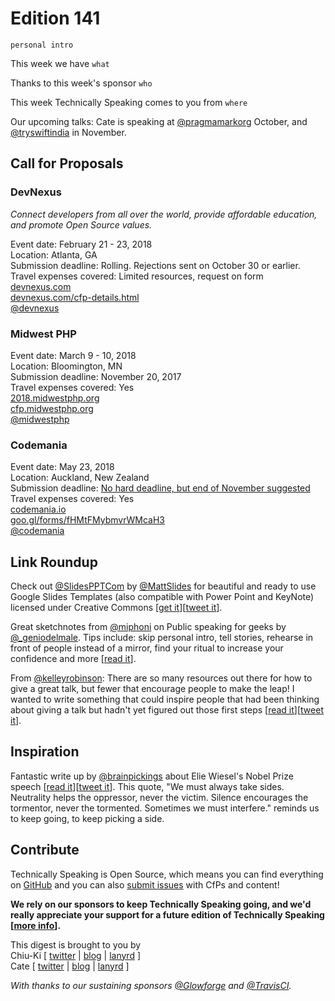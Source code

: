 # Edition 141

`personal intro`

This week we have `what`

Thanks to this week's sponsor `who`

This week Technically Speaking comes to you from `where`

Our upcoming talks: Cate is speaking at [@pragmamarkorg](http://twitter.com/pragmamarkorg) October, and [@tryswiftindia](http://twitter.com/tryswiftindia) in November.


## Call for Proposals

### DevNexus
*Connect developers from all over the world, provide affordable education, and promote Open Source values.*

Event date: February 21 - 23, 2018  
Location: Atlanta, GA  
Submission deadline: Rolling. Rejections sent on October 30 or earlier.  
Travel expenses covered: Limited resources, request on form  
[devnexus.com](https://devnexus.com/)  
[devnexus.com/cfp-details.html](http://devnexus.com/cfp-details.html)  
[@devnexus](https://twitter.com/devnexus)


### Midwest PHP

Event date: March 9 - 10, 2018  
Location: Bloomington, MN  
Submission deadline: November 20, 2017  
Travel expenses covered: Yes  
[2018.midwestphp.org](https://2018.midwestphp.org/)  
[cfp.midwestphp.org](https://cfp.midwestphp.org/)  
[@midwestphp](https://twitter.com/midwestphp)  


### Codemania

Event date: May 23, 2018  
Location: Auckland, New Zealand  
Submission deadline: [No hard deadline, but end of November suggested](https://twitter.com/nzben/status/915349515330248704)  
Travel expenses covered: Yes  
[codemania.io](http://codemania.io/)  
[goo.gl/forms/fHMtFMybmvrWMcaH3](https://goo.gl/forms/fHMtFMybmvrWMcaH3)  
[@codemania](https://twitter.com/codemania)


## Link Roundup

Check out [@SlidesPPTCom](https://twitter.com/SlidesPPTCom) by [@MattSlides](https://twitter.com/MattSlides) for beautiful and ready to use Google Slides Templates (also compatible with Power Point and KeyNote) licensed under Creative Commons [[get it](https://slidesppt.com)][[tweet it](https://twitter.com/home?status=SlidesPPT%20-%20Free%20Powerpoint%20templates%20%26%20Google%20Slides%20themes%20for%20presentations%20by%20%40MattSlides%20https%3A//slidesppt.com%20via%20%40techspeakdigest)].

Great sketchnotes from [@miphoni](https://twitter.com/miphoni) on Public speaking for geeks by [@_geniodelmale](https://twitter.com/_geniodelmale). Tips include: skip personal intro, tell stories, rehearse in front of people instead of a mirror, find your ritual to increase your confidence and more [[read it](https://twitter.com/miphoni/status/918495611078565888)].

From [@kelleyrobinson](https://twitter.com/kelleyrobinson): There are so many resources out there for how to give a great talk, but fewer that encourage people to make the leap! I wanted to write something that could inspire people that had been thinking about giving a talk but hadn't yet figured out those first steps [[read it](http://blog.krobinson.me/posts/give-the-talk)][[tweet it](https://twitter.com/home?status=Why%20You%20Should%20Give%20That%20Conference%20Talk%20by%20%40kelleyrobinson%20http%3A//blog.krobinson.me/posts/give-the-talk%20via%20%40techspeakdigest)].

## Inspiration

Fantastic write up by [@brainpickings](http://twitter.com/brainpickings) about Elie Wiesel's Nobel Prize speech [[read it](https://www.brainpickings.org/2014/12/10/elie-wiesel-nobel-prize-speech/)][[tweet it](https://twitter.com/home?status=Elie%20Wiesel%E2%80%99s%20Timely%20Nobel%20Peace%20Prize%20Acceptance%20Speech%20by%20%40brainpickings%20https%3A//www.brainpickings.org/2014/12/10/elie-wiesel-nobel-prize-speech/%20via%20%40techspeakdigest)]. This quote, "We must always take sides. Neutrality helps the oppressor, never the victim. Silence encourages the tormentor, never the tormented. Sometimes we must interfere." reminds us to keep going, to keep picking a side.

## Contribute

Technically Speaking is Open Source, which means you can find everything on [GitHub](https://github.com/catehstn/technically-speaking/) and you can also [submit issues](https://github.com/catehstn/technically-speaking/issues/new) with CfPs and content!

**We rely on our sponsors to keep Technically Speaking going, and we'd really appreciate your support for a future edition of Technically Speaking [[more info](http://www.techspeak.email/sponsorship/)].**  


This digest is brought to you by  
Chiu-Ki [ [twitter](https://twitter.com/chiuki) | [blog](http://blog.sqisland.com/) | [lanyrd](http://lanyrd.com/profile/chiuki/) ]  
Cate [ [twitter](https://twitter.com/catehstn) | [blog](http://www.cate.blog/) | [lanyrd](http://lanyrd.com/profile/catehstn/) ]

*With thanks to our sustaining sponsors [@Glowforge](http://twitter.com/glowforge) and [@TravisCI](http://twitter.com/travisci).*
